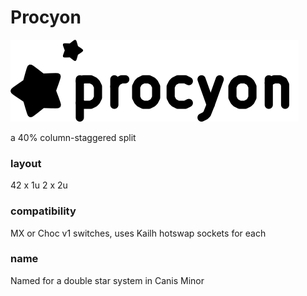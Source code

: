 # Procyon

![Procyon logo](procyon_logo.png "Procyon")

a 40% column-staggered split

### layout
42 x 1u
2 x 2u

### compatibility
MX or Choc v1 switches, uses Kailh hotswap sockets for each

### name
Named for a double star system in Canis Minor
